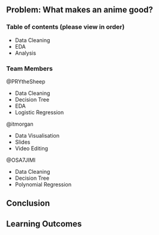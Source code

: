 ## Problem: What makes an anime good? 

### Table of contents (please view in order)
- Data Cleaning
- EDA
- Analysis

### Team Members
@PRYtheSheep 
-  Data Cleaning
-  Decision Tree
-  EDA
-  Logistic Regression

@itmorgan
- Data Visualisation
- Slides
- Video Editing

@OSA7JIMI 
- Data Cleaning
- Decision Tree
- Polynomial Regression

## Conclusion

## Learning Outcomes
